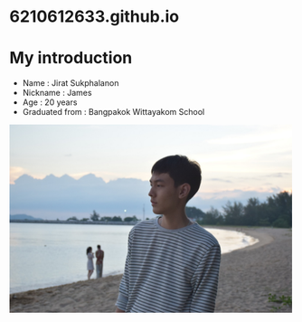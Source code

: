 # 6210612633.github.io

# **My introduction**

- Name : Jirat Sukphalanon
- Nickname : James
- Age : 20 years
- Graduated from : Bangpakok Wittayakom School

<img src="me.jpg"  width="500"/>